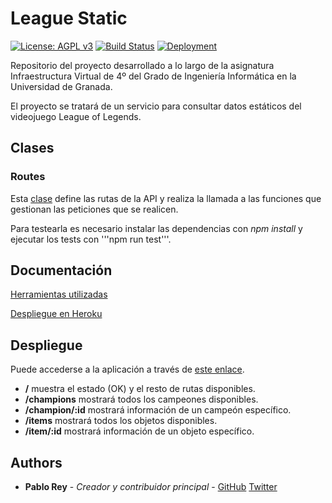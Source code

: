# League Static

[![License: AGPL v3](https://img.shields.io/badge/License-AGPL%20v3-blue.svg)](https://www.gnu.org/licenses/agpl-3.0)
[![Build Status](https://travis-ci.org/PFeynman/proyecto-iv.svg?branch=master)](https://travis-ci.org/PFeynman/proyecto-iv)
[![Deployment](https://www.herokucdn.com/deploy/button.svg)](https://league-static.herokuapp.com/)

Repositorio del proyecto desarrollado a lo largo de la asignatura Infraestructura Virtual de 4º del Grado de Ingeniería Informática en la Universidad de Granada.

El proyecto se tratará de un servicio para consultar datos estáticos del videojuego League of Legends.

## Clases

### Routes

Esta [clase](https://github.com/PFeynman/proyecto-iv/blob/master/src/routes/routeProvider.ts) define las rutas de la API y realiza la llamada a las funciones que gestionan las peticiones que se realicen.

Para testearla es necesario instalar las dependencias con _npm install_ y ejecutar los tests con '''npm run test'''.

## Documentación
[Herramientas utilizadas](https://github.com/PFeynman/proyecto-iv/blob/master/doc/herramientas.md)

[Despliegue en Heroku](https://github.com/PFeynman/proyecto-iv/blob/master/doc/despliegue.md)

## Despliegue
Puede accederse a la aplicación a través de [este enlace](https://league-static.herokuapp.com/).
* **/** muestra el estado (OK) y el resto de rutas disponibles.
* **/champions** mostrará todos los campeones disponibles.
* **/champion/:id** mostrará información de un campeón específico.
* **/items** mostrará todos los objetos disponibles.
* **/item/:id** mostrará información de un objeto específico.

## Authors

* __Pablo Rey__ - _Creador y contribuidor principal_ - [GitHub](https://github.com/PFeynman) [Twitter](https://twitter.com/PabloRPedrosa)
